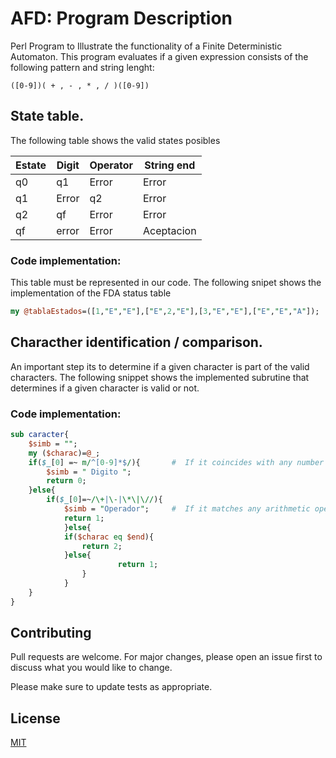# AFD: Program Description
Perl Program to Illustrate the functionality of a Finite Deterministic Automaton. This program evaluates if a given expression consists of the following pattern and string lenght:                                  

```
([0-9])( + , - , * , / )([0-9]) 
```

## State table.
The following table shows the valid states posibles 

Estate | Digit | Operator | String end
--- | --- | --- | ---
q0|q1	|Error	|Error
q1|Error|q2	|Error
q2|qf	|Error	|Error
qf|error|Error	|Aceptacion


### Code implementation:
This table must be represented in our code. The following snipet shows the implementation of the FDA status table

```perl
my @tablaEstados=([1,"E","E"],["E",2,"E"],[3,"E","E"],["E","E","A"]);   #  AFD Status Table
```


## Characther identification / comparison.

An important step its to determine if a given character is part of the valid characters. The following snippet shows the implemented subrutine that determines if a given character is valid or not.
### Code implementation:
```perl
sub caracter{
	$simb = "";
	my ($charac)=@_;	
	if($_[0] =~ m/^[0-9]*$/){       #  If it coincides with any number from 1 to 9, assign "Digito" to the symbol that will be printed in the table.
		$simb = " Digito ";     
		return 0;
	}else{
		if($_[0]=~/\+|\-|\*\|\//){
			$simb = "Operador";     #  If it matches any arithmetic operator, assign "Operador" to the symbol that will be printed in the table.
			return 1;
	    	}else{
			if($charac eq $end){
				return 2;
			}else{
                		return 1;
           		}
	    	}
	}
}
```
## Contributing
Pull requests are welcome. For major changes, please open an issue first to discuss what you would like to change.

Please make sure to update tests as appropriate.

## License
[MIT](https://choosealicense.com/licenses/mit/)
